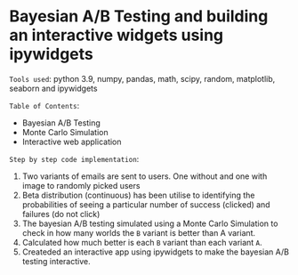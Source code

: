# Bayesian A/B Testing and building an interactive widgets using ipywidgets

`Tools used`: python 3.9, numpy, pandas, math, scipy, random, matplotlib, seaborn and ipywidgets

`Table of Contents`:
* Bayesian A/B Testing
* Monte Carlo Simulation
* Interactive web application

`Step by step code implementation`:

1. Two variants of emails are sent to users. One without and one with image to randomly picked users
2. Beta distribution (continuous) has been utilise to identifying the probabilities of seeing a particular number of success (clicked) and failures (do not click)
3. The bayesian A/B testing simulated using a Monte Carlo Simulation to check in how many worlds the `B` variant is better than A variant.
4. Calculated how much better is each `B` variant than each variant `A`.
5. Createded an interactive app using ipywidgets to make the bayesian A/B testing interactive.
